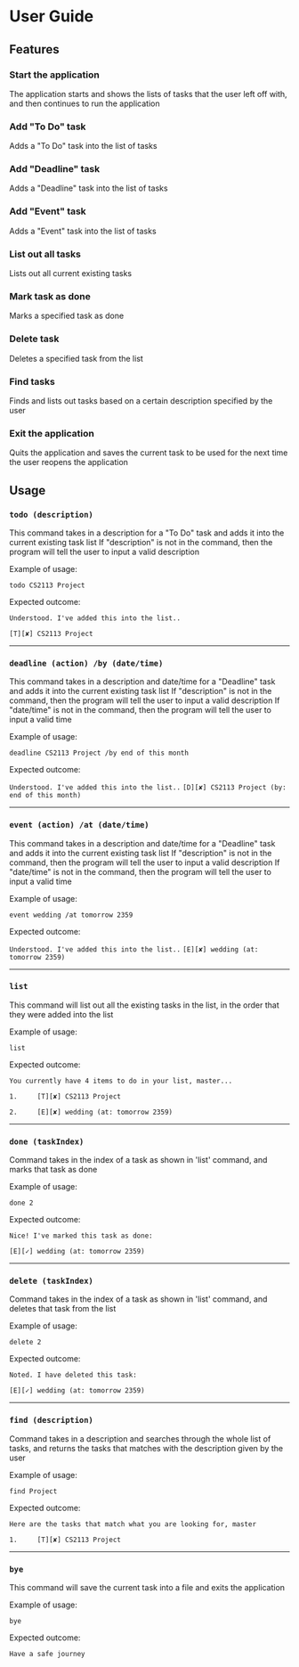 # User Guide

## Features 

### Start the application
The application starts and shows the lists of tasks that the user left off with, and then continues to run the application

### Add "To Do" task
Adds a "To Do" task into the list of tasks

### Add "Deadline" task
Adds a "Deadline" task into the list of tasks

### Add "Event" task
Adds a "Event" task into the list of tasks

### List out all tasks
Lists out all current existing tasks

### Mark task as done
Marks a specified task as done

### Delete task
Deletes a specified task from the list

### Find tasks
Finds and lists out tasks based on a certain description specified by the user

### Exit the application
Quits the application and saves the current task to be used for the next time the user reopens the application

## Usage

### `todo (description)` 

This command takes in a description for a "To Do" task and adds it into the current existing task list
If "description" is not in the command, then the program will tell the user to input a valid description

Example of usage: 

`todo CS2113 Project`

Expected outcome:

`Understood. I've added this into the list..`

`[T][✘] CS2113 Project`

______________________________________________________________________________________________________________________________________

### `deadline (action) /by (date/time)` 

This command takes in a description and date/time for a "Deadline" task and adds it into the current existing task list
If "description" is not in the command, then the program will tell the user to input a valid description
If "date/time" is not in the command, then the program will tell the user to input a valid time

Example of usage: 

`deadline CS2113 Project /by end of this month`

Expected outcome:

`Understood. I've added this into the list..`
`[D][✘] CS2113 Project (by: end of this month)`

______________________________________________________________________________________________________________________________________

### `event (action) /at (date/time)` 

This command takes in a description and date/time for a "Deadline" task and adds it into the current existing task list
If "description" is not in the command, then the program will tell the user to input a valid description
If "date/time" is not in the command, then the program will tell the user to input a valid time

Example of usage: 

`event wedding /at tomorrow 2359`

Expected outcome:

`Understood. I've added this into the list..` 
`[E][✘] wedding (at: tomorrow 2359)`

______________________________________________________________________________________________________________________________________

### `list`

This command will list out all the existing tasks in the list, in the order that they were added into the list

Example of usage:

`list`

Expected outcome:

`You currently have 4 items to do in your list, master...`

`1.     [T][✘] CS2113 Project`

`2.     [E][✘] wedding (at: tomorrow 2359)`

______________________________________________________________________________________________________________________________________

### `done (taskIndex)`

Command takes in the index of a task as shown in 'list' command, and marks that task as done

Example of usage:

`done 2`

Expected outcome:

`Nice! I've marked this task as done:`

`[E][✓] wedding (at: tomorrow 2359)`

______________________________________________________________________________________________________________________________________

### `delete (taskIndex)`

Command takes in the index of a task as shown in 'list' command, and deletes that task from the list

Example of usage:

`delete 2`

Expected outcome:

`Noted. I have deleted this task:`

`[E][✓] wedding (at: tomorrow 2359)`

______________________________________________________________________________________________________________________________________

### `find (description)`

Command takes in a description and searches through the whole list of tasks, and returns the tasks that matches with the description given by the user

Example of usage:

`find Project`

Expected outcome:

`Here are the tasks that match what you are looking for, master`

`1.     [T][✘] CS2113 Project`

______________________________________________________________________________________________________________________________________

### `bye`

 This command will save the current task into a file and exits the application

 Example of usage:

 `bye`

 Expected outcome:

`Have a safe journey`